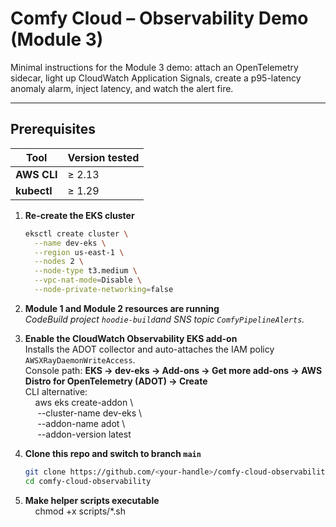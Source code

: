 # Comfy Cloud – Observability Demo (Module 3)

Minimal instructions for the Module 3 demo: attach an OpenTelemetry sidecar, light up CloudWatch Application Signals, create a p95-latency anomaly alarm, inject latency, and watch the alert fire.

---

## Prerequisites

| Tool | Version tested |
|------|----------------|
| **AWS CLI** | ≥ 2.13 |
| **kubectl** | ≥ 1.29 |

1. **Re-create the EKS cluster**

    ```bash
    eksctl create cluster \
      --name dev-eks \
      --region us-east-1 \
      --nodes 2 \
      --node-type t3.medium \
      --vpc-nat-mode=Disable \
      --node-private-networking=false
    ```

2. **Module 1 and Module 2 resources are running**  
   *CodeBuild project `hoodie-build`and SNS topic `ComfyPipelineAlerts`.*

3. **Enable the CloudWatch Observability EKS add-on**  
   Installs the ADOT collector and auto-attaches the IAM policy `AWSXRayDaemonWriteAccess`.  
   Console path: **EKS → dev-eks → Add-ons → Get more add-ons → AWS Distro for OpenTelemetry (ADOT) → Create**  
   CLI alternative:  
   &nbsp;&nbsp;&nbsp;&nbsp;aws eks create-addon \\  
   &nbsp;&nbsp;&nbsp;&nbsp;  --cluster-name dev-eks \\  
   &nbsp;&nbsp;&nbsp;&nbsp;  --addon-name adot \\  
   &nbsp;&nbsp;&nbsp;&nbsp;  --addon-version latest  

4. **Clone this repo and switch to branch `main`**  

    ```bash
    git clone https://github.com/<your-handle>/comfy-cloud-observability.git
    cd comfy-cloud-observability
    ```



5. **Make helper scripts executable**  
   &nbsp;&nbsp;&nbsp;&nbsp;chmod +x scripts/\*.sh  

